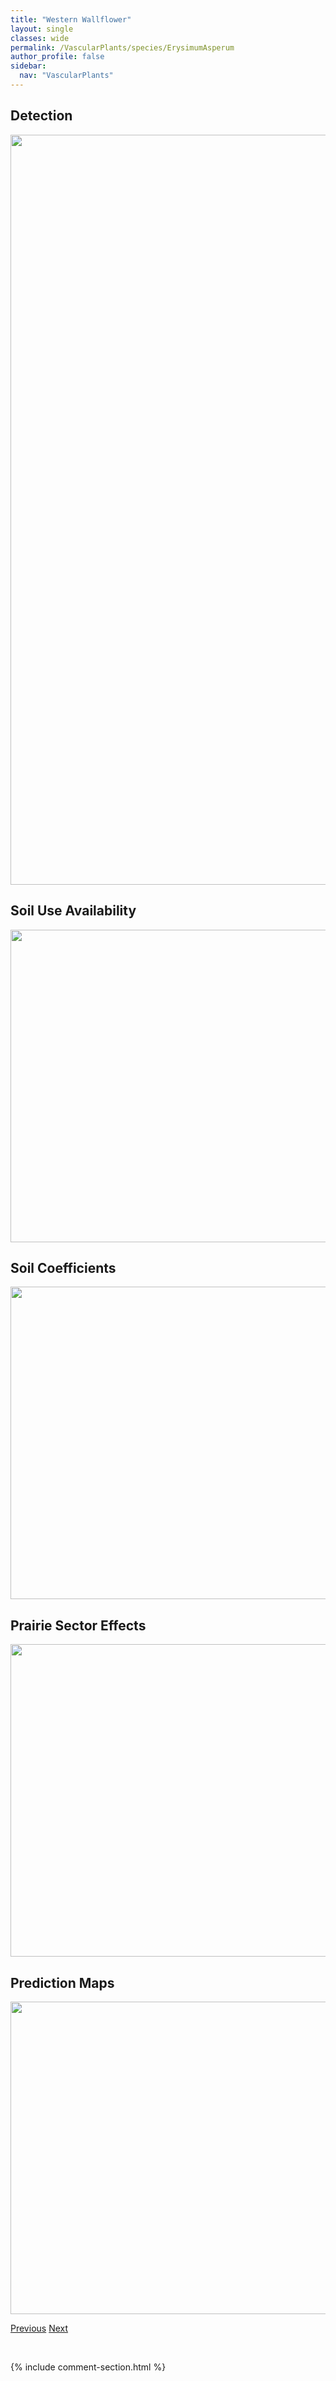 ```yaml
---
title: "Western Wallflower"
layout: single
classes: wide
permalink: /VascularPlants/species/ErysimumAsperum
author_profile: false
sidebar:
  nav: "VascularPlants"
---
```


<h2>Detection</h2>

<a href="https://drive.google.com/uc?export=view&id=1Kd8aFBlp1KKTlTf1sfuiGk6wURY2C1Wc">
<img src="https://drive.google.com/uc?export=view&id=1Kd8aFBlp1KKTlTf1sfuiGk6wURY2C1Wc" height = "1200" width = "800">
</a>


<h2>Soil Use Availability</h2>

<a href="https://drive.google.com/uc?export=view&id=1X2vuSHe80mewKmjYPiOKJfBb2HLDwLQh">
<img src="https://drive.google.com/uc?export=view&id=1X2vuSHe80mewKmjYPiOKJfBb2HLDwLQh" height = "500" width = "1000">
</a>


<h2>Soil Coefficients</h2>

<a href="https://drive.google.com/uc?export=view&id=17ER_FTjPHcU9hWO9iD9FuuiN7oBnRU64">
<img src="https://drive.google.com/uc?export=view&id=17ER_FTjPHcU9hWO9iD9FuuiN7oBnRU64" height = "500" width = "1000">
</a>


<h2>Prairie Sector Effects</h2>

<a href="https://drive.google.com/uc?export=view&id=1mIez09S7j3jw772eSy8xYFPV7QcF9wWZ">
<img src="https://drive.google.com/uc?export=view&id=1mIez09S7j3jw772eSy8xYFPV7QcF9wWZ" height = "500" width = "1000">
</a>


<h2>Prediction Maps</h2>

<a href="https://drive.google.com/uc?export=view&id=1L8d0Xm6DYlnvQkEzs6_JtXVeI7RvtV7s">
<img src="https://drive.google.com/uc?export=view&id=1L8d0Xm6DYlnvQkEzs6_JtXVeI7RvtV7s" height = "500" width = "1000">
</a>


<a href="/DevelopmentWebsite/VascularPlants/species/Erysimum" class="pagination--pager" title="Erysimum">Previous</a> <a href="/DevelopmentWebsite/VascularPlants/species/ErysimumCheiranthoides" class="pagination--pager" title="Wormseed Mustard">Next</a>

<p>&nbsp;</p>

{% include comment-section.html %}
